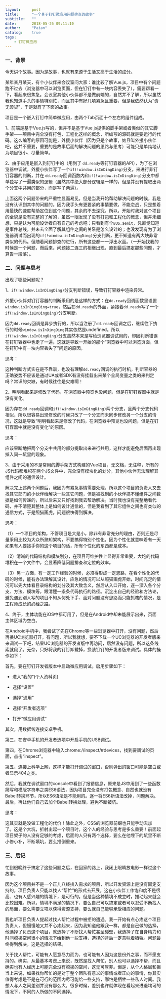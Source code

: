 ```yaml
---
layout:     post
title:      "一个关于钉钉微应用问题排查的故事"
subtitle:   ""
date:       2018-05-26 09:11:10
author:     "Paian"
catalog:    true
tags:
    - 钉钉微应用
---
```


### 一、背景

今天讲个故事。因为是故事，也就有来源于生活又高于生活的成分。

某年某月某天，有个小伙伴来会议室问大家：谁比较了解Vue.js，项目中有个问题跑不过去（浏览器中可以浏览页面，但在钉钉中有一块内容丢失了），需要帮看一下，看起来很焦急。会议室其他小伙伴都不是做前端的，自然并不了解，所以虽然我也知道手头的事情特别忙，而且其中有好几项紧急且重要，但是我依然认为“责无旁贷”，于是就有了下面的故事。

项目是一个嵌入钉钉中简单微应用，由两个Tab页面十个左右的组件组成。

1、前端是基于Vue.js写的，但并不是基于Vue.js提供的脚手架或者类似的其它脚手架——项目中完全没有打包、工程化这样的概念，所编写的源码就是要运行的代码。这么编写的原因可能是，外援小伙伴（因为只是个故事，姑且叫外援小伙伴吧，这并不重要，重要的是故事后面的解决问题的思路与思考）可能只是单纯地认为项目很小、尽量简单。

2、由于应用是嵌入到钉钉中的（用到了 `dd.ready`等钉钉容器的API），为了在浏览器中调试，外援小伙伴写了一个`if(!window.isInDingDing)`分支，来进行非钉钉容器的判断，并在 `dd.ready`回调函数内和`if(!window.isInDingDing)`分支中都单独写了一遍类似的逻辑（虽然其中绝大部分逻辑是一样的，但是并没有提取出两个分支中共用的部分，而是写了两遍）。

上面这两个问题带来的严重性显而易见，但是当我开始帮助解决问题的时候，我是没有认识到其中的问题的。因为我手头有更要紧的事情要做，不能恋战，只是想着用最快的速度帮助定位到这个问题，其余的不去深究。所以，开始时我对这个项目的全貌是没有完整的了解的，虽然一眼发现了没有打包和工程化的概念，但并未细想，只是认为可能设计者自有自己的考虑吧；只看到有个`BUS.$emit`，凭直觉知道是事件总线，并未去全面了解其组件之间的关系是怎么设计的；也没发现有为了浏览器调试而出现的`if(!window.isInDingDing)`分支判断，更不知道有两大块非常类似的代码。但随着问题排查的进行，所有这些都一一浮出水面。（一开始找我的时候是一个问题，而后来，问题接二连三的相继出现，直到最后搞定那些问题，才算告一段落）。

### 二、问题与思考

出现了哪些问题呢？

1、`if(!window.isInDingDing)`分支判断错误，导致钉钉容器中渲染异常。

外援小伙伴对钉钉容器的判断采用的是这样的方式：在`dd.ready`回调函数里设置`window.isInDingDing=true`，然后在`dd.ready`的外面，紧接着`dd.ready`写了一个`if(!window.isInDingDing)`分支判断。

因为`dd.ready`回调是异步执行的，所以当注册了`dd.ready`回调之后，继续往下执行的时候`window.isInDingDing`其实依然是undefined。所以`if(!window.isInDingDing)`分支虽然本来是写给浏览器调试用的，却因判断错误在钉钉容器中也走了一遍，这就是导致一开始的那个“浏览器中可以浏览页面，但在钉钉中有一块内容丢失了”问题的原因。

思考：

这种判断方式实在是不靠谱，也没有理解`dd.ready`回调的执行时机，判断容器的正确姿势不应该是通过UA或者SDK有没有挂载出来某个全局变量之类的来判定吗？常识的欠缺，有时候往往是灾难啊！

2、明明看起来是修改了代码，在浏览器中预览也没问题，但是在钉钉容器中就是没有变化。

因为存在`dd.ready`回调和`if(!window.isInDingDing)`两个分支，且两个分支代码相似，所以很容易出现修改的时候只改了一个分支而未同步修改另一个分支的情况，这就是导致“明明看起来是修改了代码，在浏览器中预览也没问题，但是在钉钉容器中就是没有变化”的原因。

思考：

应该果断地把两个分支中共用的部分提取出来进行共用，这样才能避免后面再出现掉入同一坑里的现象。

3、由于采用的不是常用的脚手架方式构建的Vue项目，无文档，无注释，所有的JS代码都堆积在两个JS文件中，完全没有模块化的划分，其他小伙伴无法理解其组件之间的通信设计。

解决完上述两个问题后，我因为有紧急事情需要处理，所以这个项目的负责人又去找其它部门的小伙伴给解决一些其它问题，但是被找到的小伙伴搞不懂组件之间数据是如何传递的，所以后来又只好找到我去帮助解决。当时我也没有完整地看代码，并不清楚其整体上是如何设计通信的，但是我看到了其它组件之间也有类似的通信方式，于是照猫画虎，问题很快得到解决。

思考：

（1）一个项目的架构，不管项目是大是小，除非有非常充分的理由，否则还是尽量采用比较为大众所熟知架构，不要搞得特别个性化，因为个性化就意味着有一天如果有人要接手你的这个项目的话，所有个性化的东西都是成本。

（2）清晰的代码结构和模块划分，在项目可维护性上显得非常重要，大坨的代码堆积在一个文件中，会显著降低问题排查和定位的效率。

（3）另一方面，有一定工作经验的时候，必须得形成一定思路，在看个性化的代码的时候，能有办法理解其设计，应急的情况可以从照猫画虎开始，时间充足的情况可以先大体看目录结构的划分及其大致含义，然后从入口开始，逐一深入各个分支、方法、模块等，跟清楚一条条代码执行的路径。沉淀出自己的经验和方法论，避免遇到别人写的项目不知从何处下手、面对问题没有思路而只能抓瞎的情况，是工程师成长的必经之路。

4、终于，主体功能在iOS中都可用了，但是在Android中却未能展示出来，页面主体区域为空白。

在Android手机中，我尝试了先在Chrome等一些浏览器中打开，没有问题，然后再换UC浏览器打开，有问题，所以我就想，要不下载一个UC浏览器的开发者版来来调试一下吧，结果UC浏览器的开发者版中再访问，居然没有问题，所以这条线索就段了。无奈，只好将我的钉钉卸载掉，换装钉钉的开发者版来调试。具体的操作如下：

首先，要在钉钉开发者版本中启动微应用调试。启用步骤如下：

- 进入“我的”(个人资料页)

- 选择“设置”

- 选择“通用”

- 选择“开发者选项”

- 打开“微应用调试”

其次，用数据线连接安卓手机。

第三，在安卓手机的开发者选项中开启手机的USB调试。

第四，在Chrome浏览器中输入chrome://inspect/#devices，找到要调试的页面，点击“inspect”。

第五，连接上科学上网，这样才能打开调试的窗口，否则弹出的窗口可能是空白或者显示404之类。

然后，我就在调试窗口的console中看到了报错信息，原来是JS中用到了一些函数简写和模版字符串之类ES6语法，因为项目完全没有打包概念、自然也就没有Babel转换环节，所以ES6语法是不能用的。逐一将ES6新语法改掉，问题解决。最后，再让他们自己去加个Babel转换处理，避免不断被坑。

思考：

这其实就是没做工程化的代价！除此之外，CSS的浏览器前缀也只能手动去加了。这是个大坑，折射出起一个项目时，这个人的经验与思考是多么重要！前面起项目架子的人没有足够的考虑，后面的人只有两个选择，要么在他埋下的坑里不断小修小补，不断填坑，要么推倒重来。

### 三、后记

忙到很晚终于搞定了这些问题之后，在回家的路上，我闭上眼睛放电影一样过这个故事。

因为这个项目并不是一个正儿八经排入需求的项目，所以开发资源上是没有固定支持的，项目负责人只能以找人“帮忙”的形式去开展。这在小伙伴工作饱和度不是很高、也有人感兴趣的情境下，是可行的。但是当这种情境不成立时，推动起来就会比较困难。所以，情境不满足的情况下，要么自己可以搞定或者可以忍受不断找人的局面，要么需要立项以获得资源支持，要么就自己能够承受相应的问题。

我也听项目负责人提起过找人帮忙过程中被拒的遭遇。我一开始有点心疼这个项目负责人，但慢慢地又并不心疼起来，因为我知道他跟我一样，都是自己做的选择，他选择了负责这个项目，就选择了不断找人帮忙甚至碰壁，我选择了在自身精力和时间腾挪空间很小的情况下给到他一些支持，选择的背后一定意味着牺牲。问题最终得到解决，这是选择的结果。

关于找人帮忙，可能有人愿意尽力而为，也可能有人因为这是份外之事，而不愿支持的。确实，从最基本考虑上来说，既然是找人帮忙，别人也可以选择不帮，而且确实也有人经历上可能完全没有腾挪的空间，这无可厚非。但是，从个人格局和担当上来说，如果找你帮忙的是对于整个团队有意义的事情或者正向的事情，你其实值得考虑是不是在可行的范围内尽可能给一些支持，哪怕是牺牲一些私人时间。我想人与人之间差别并没有那么大，很多时候，差别也许就体现在看起来进退均可的情况下，不同的人所做的不同选择。

